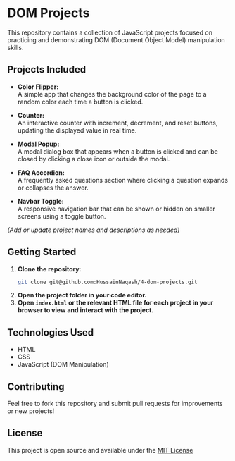 # DOM Projects

This repository contains a collection of JavaScript projects focused on practicing and demonstrating DOM (Document Object Model) manipulation skills.

## Projects Included

- **Color Flipper:**  
  A simple app that changes the background color of the page to a random color each time a button is clicked.

- **Counter:**  
  An interactive counter with increment, decrement, and reset buttons, updating the displayed value in real time.

- **Modal Popup:**  
  A modal dialog box that appears when a button is clicked and can be closed by clicking a close icon or outside the modal.

- **FAQ Accordion:**  
  A frequently asked questions section where clicking a question expands or collapses the answer.

- **Navbar Toggle:**  
  A responsive navigation bar that can be shown or hidden on smaller screens using a toggle button.

*(Add or update project names and descriptions as needed)*

## Getting Started

1. **Clone the repository:**
   ```bash
   git clone git@github.com:HussainNaqash/4-dom-projects.git
   ```
2. **Open the project folder in your code editor.**
3. **Open `index.html` or the relevant HTML file for each project in your browser to view and interact with the project.**

## Technologies Used

- HTML
- CSS
- JavaScript (DOM Manipulation)

## Contributing

Feel free to fork this repository and submit pull requests for improvements or new projects!

## License

This project is open source and available under the [MIT License](LICENSE)
